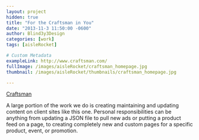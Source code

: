 ```yaml
---
layout: project
hidden: true
title: "For the Craftsman in You"
date: "2013-11-3 11:50:00 -0600"
author: Blind3y3Design
categories: [work]
tags: [aisleRocket]

# Custom Metadata
exampleLink: http://www.craftsman.com/
fullImage: /images/aisleRocket/craftsman_homepage.jpg
thumbnail: /images/aisleRocket/thumbnails/craftsman_homepage.jpg

---
```


[Craftsman](http://www.craftsman.com)

A large portion of the work we do is creating maintaining and updating content on client sites like this one. Personal responsibilities can be anything from updating a JSON file to pull new ads or putting a product feed on a page, to creating completely new and custom pages for a specific product, event, or promotion.